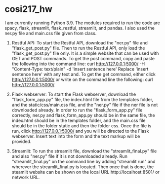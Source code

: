 # cosi217_hw

I am currently running Python 3.9.
The modules required to run the code are spacy, flask, streamlit, flask_restful, streamlit, and pandas.
I also used the ner.py file and main.css file given from class.

1) Restful API:
To start the Restful API, download the "ner.py" file and "flask_get_post.py" file. Then to run the Restful API, only load the "flask_get_post.py" file only. It is a simple website that can be used with GET and POST commands.
To get the post command, copy and paste the following into the command line: curl http://127.0.0.1:5000/ -H "Content-Type: text/plain" -d 'insert sentence here'
Replace 'insert sentence here' with any text and.
To get the get command, either click http://127.0.0.1:5000/ or write on the command line the following:  curl http://127.0.0.1:5000/

2) Flask webserver:
To start the Flask webserver, download the "flask_form_app.py" file, the index.html file from the templates folder, and the static/css/main.css file, and the "ner.py" file if the ner file is not downloaded already. In order to run the "flask_form_app.py" file correctly, ner.py and flask_form_app.py should be in the same file, the index.html should be in the templates folder, and the main.css file should be in the folder static and then the folder css.
Once the file is run, click http://127.0.0.1:5000/ and you will be directed to the Flask webserver. Insert text into the form and the text markup will be provided.

3) Streamlit:
To run the streamlit file, download the "streamlit_final.py" file and also "ner.py" file if it is not downloaded already. Run "streamlit_final.py" on the command line by adding "streamlit run" and wherever the streamlit_final.py is located. Then once that is done, the steamlit website can be shown on the local URL http://localhost:8501/ or network URL.
